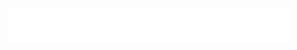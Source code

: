 <h1 align="center">
  <img src="https://github.com/KahlerYasla/KahlerYasla/blob/main/name.svg" alt="Berkay Aslan" />
</h1>
